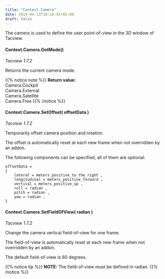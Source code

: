 ```yaml
---
title: "Context.Camera"
date: 2019-04-13T18:16:41+02:00
draft: false
---
```


The camera is used to define the user point-of-view in the 3D window of Tacview.


#### Context.Camera.GetMode()
*Tacview 1.7.2*

Returns the current camera mode.

{{% notice note %}}
**Return value:**<br>
		Camera.Cockpit<br>
		Camera.External<br>
		Camera.Satellite<br>
		Camera.Free
{{% /notice %}}


#### Context.Camera.SetOffset( offsetData )
*Tacview 1.7.2*

Temporarily offset camera position and rotation.

The offset is automatically reset at each new frame when not overridden by an addon.

The following components can be specified, all of them are optional:

	offsetData =
	{
		lateral = meters_positive_to_the_right ,
		longitudinal = meters_positive_forward ,
		vertical = meters_positive_up ,
		roll = radian ,
		pitch = radian ,
		yaw = radian ,
	}


#### Context.Camera.SetFieldOfView( radian )
*Tacview 1.7.2*

Change the camera vertical field-of-view for one frame.

The field-of-view is automatically reset at each new frame when not overridden by an addon.

The default field-of-view is 60 degrees.

{{% notice tip %}}
**NOTE:** The field-of-view must be defined in radian.
{{% /notice %}}
